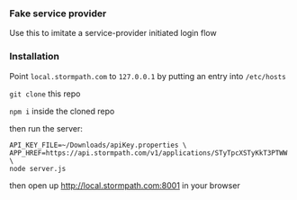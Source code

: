 ### Fake service provider

Use this to imitate a service-provider initiated login flow

### Installation

Point `local.stormpath.com` to `127.0.0.1` by putting an entry into `/etc/hosts`

`git clone` this repo

`npm i` inside the cloned repo

then run the server:

```
API_KEY_FILE=~/Downloads/apiKey.properties \
APP_HREF=https://api.stormpath.com/v1/applications/STyTpcXSTyKkT3PTWW \
node server.js
```

then open up http://local.stormpath.com:8001 in your browser